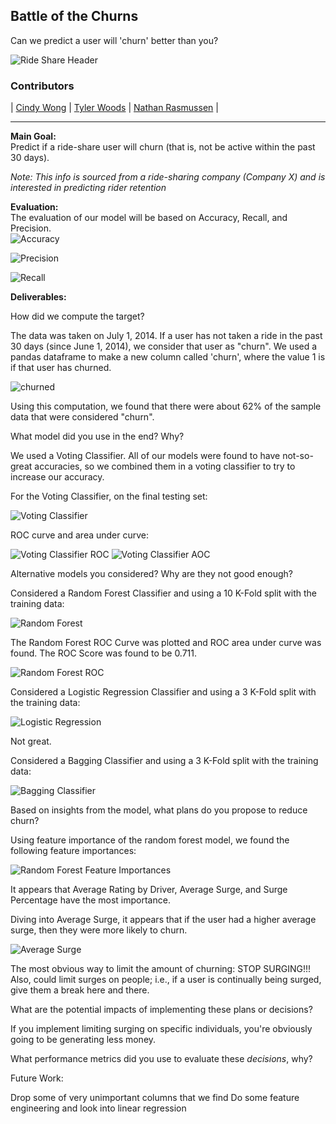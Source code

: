 ## Battle of the Churns

Can we predict a user will 'churn' better than you?


![Ride Share Header](images/ride_share_logo.jpg)


### Contributors
|  [Cindy Wong](https://github.com/cwong690)  |
 [Tyler Woods](https://github.com/tylerjwoods)  |
 [Nathan Rasmussen](https://github.com/rasbot)  |
   
---

**Main Goal:** <br>
Predict if a ride-share user will churn (that is, not be active within the past 30 days). <br>

*Note: This info is sourced from a ride-sharing company (Company X) and is interested in predicting rider retention*

**Evaluation:**<br>
The evaluation of our model will be based on Accuracy, Recall, and Precision.<br>
![Accuracy](images/accuracy1.png)

![Precision](images/precision.png)

![Recall](images/recall.png)

**Deliverables:**<br>

How did we compute the target? <br>

The data was taken on July 1, 2014. If a user has not taken a ride in the past 30 days (since June 1, 2014), we consider that user as "churn". We used a pandas dataframe to make a new column called 'churn', where the value 1 is if that user has churned.

![churned](images/churn_calculation.png)

Using this computation, we found that there were about 62% of the sample data that were considered "churn".


What model did you use in the end? Why? <br>

We used a Voting Classifier. All of our models were found to have not-so-great accuracies, so we combined them in a voting classifier to try to increase our accuracy.

For the Voting Classifier, on the final testing set:

![Voting Classifier](images/voting_classifier.png)

ROC curve and area under curve:

![Voting Classifier ROC](images/voting_classifier_roc.png)
![Voting Classifier AOC](images/voting_class_aoc.png)

Alternative models you considered? Why are they not good enough? <br>

Considered a Random Forest Classifier and using a 10 K-Fold split with the training data:

![Random Forest](images/random_forest.png)

The Random Forest ROC Curve was plotted and ROC area under curve was found. The ROC Score was found to be 0.711.

![Random Forest ROC](images/random_forest_roc.png)

Considered a Logistic Regression Classifier and using a 3 K-Fold split with the training data:

![Logistic Regression](images/logistic_regression.png)

Not great.

Considered a Bagging Classifier and using a 3 K-Fold split with the training data:

![Bagging Classifier](images/bagging.png)


Based on insights from the model, what plans do you propose to reduce churn?

Using feature importance of the random forest model, we found the following feature importances:

![Random Forest Feature Importances](images/random_forest_feature_importance.png)

It appears that Average Rating by Driver, Average Surge, and Surge Percentage have the most importance. 

Diving into Average Surge, it appears that if the user had a higher average surge, then they were more likely to churn.

![Average Surge](images/average_surge.png)

The most obvious way to limit the amount of churning: STOP SURGING!!!
Also, could limit surges on people; i.e., if a user is continually being surged, give them a break here and there.

What are the potential impacts of implementing these plans or decisions? 

If you implement limiting surging on specific individuals, you're obviously going to be generating less money.

What performance metrics did you use to evaluate these *decisions*, why?


Future Work:

Drop some of very unimportant columns that we find
Do some feature engineering and look into linear regression